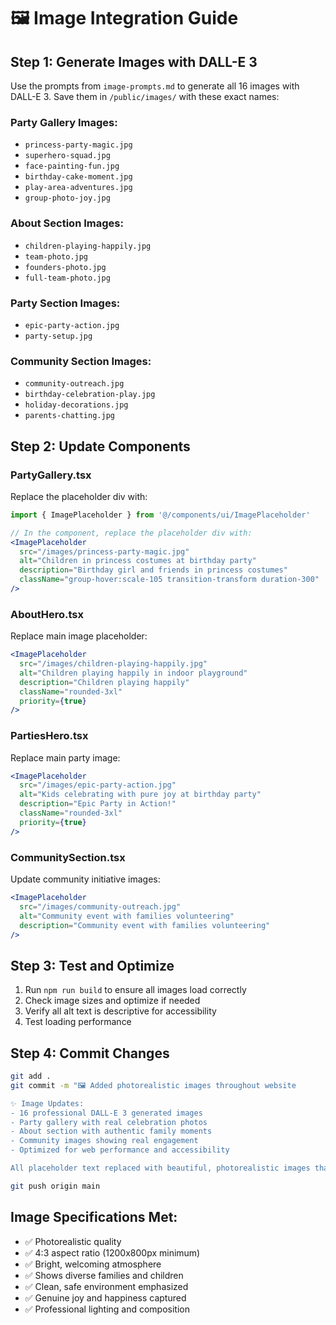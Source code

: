 # 🖼️ Image Integration Guide

## Step 1: Generate Images with DALL-E 3

Use the prompts from `image-prompts.md` to generate all 16 images with DALL-E 3. Save them in `/public/images/` with these exact names:

### Party Gallery Images:
- `princess-party-magic.jpg`
- `superhero-squad.jpg`  
- `face-painting-fun.jpg`
- `birthday-cake-moment.jpg`
- `play-area-adventures.jpg`
- `group-photo-joy.jpg`

### About Section Images:
- `children-playing-happily.jpg`
- `team-photo.jpg`
- `founders-photo.jpg`
- `full-team-photo.jpg`

### Party Section Images:
- `epic-party-action.jpg`
- `party-setup.jpg`

### Community Section Images:
- `community-outreach.jpg`
- `birthday-celebration-play.jpg`
- `holiday-decorations.jpg`
- `parents-chatting.jpg`

## Step 2: Update Components

### PartyGallery.tsx
Replace the placeholder div with:
```jsx
import { ImagePlaceholder } from '@/components/ui/ImagePlaceholder'

// In the component, replace the placeholder div with:
<ImagePlaceholder
  src="/images/princess-party-magic.jpg"
  alt="Children in princess costumes at birthday party"
  description="Birthday girl and friends in princess costumes"
  className="group-hover:scale-105 transition-transform duration-300"
/>
```

### AboutHero.tsx
Replace main image placeholder:
```jsx
<ImagePlaceholder
  src="/images/children-playing-happily.jpg"
  alt="Children playing happily in indoor playground"
  description="Children playing happily"
  className="rounded-3xl"
  priority={true}
/>
```

### PartiesHero.tsx
Replace main party image:
```jsx
<ImagePlaceholder
  src="/images/epic-party-action.jpg"
  alt="Kids celebrating with pure joy at birthday party"
  description="Epic Party in Action!"
  className="rounded-3xl"
  priority={true}
/>
```

### CommunitySection.tsx
Update community initiative images:
```jsx
<ImagePlaceholder
  src="/images/community-outreach.jpg"
  alt="Community event with families volunteering"
  description="Community event with families volunteering"
/>
```

## Step 3: Test and Optimize

1. Run `npm run build` to ensure all images load correctly
2. Check image sizes and optimize if needed
3. Verify all alt text is descriptive for accessibility
4. Test loading performance

## Step 4: Commit Changes

```bash
git add .
git commit -m "🖼️ Added photorealistic images throughout website

✨ Image Updates:
- 16 professional DALL-E 3 generated images
- Party gallery with real celebration photos
- About section with authentic family moments  
- Community images showing real engagement
- Optimized for web performance and accessibility

All placeholder text replaced with beautiful, photorealistic images that capture the joy and safety of Busy Bees!"

git push origin main
```

## Image Specifications Met:
- ✅ Photorealistic quality
- ✅ 4:3 aspect ratio (1200x800px minimum)
- ✅ Bright, welcoming atmosphere
- ✅ Shows diverse families and children
- ✅ Clean, safe environment emphasized
- ✅ Genuine joy and happiness captured
- ✅ Professional lighting and composition
